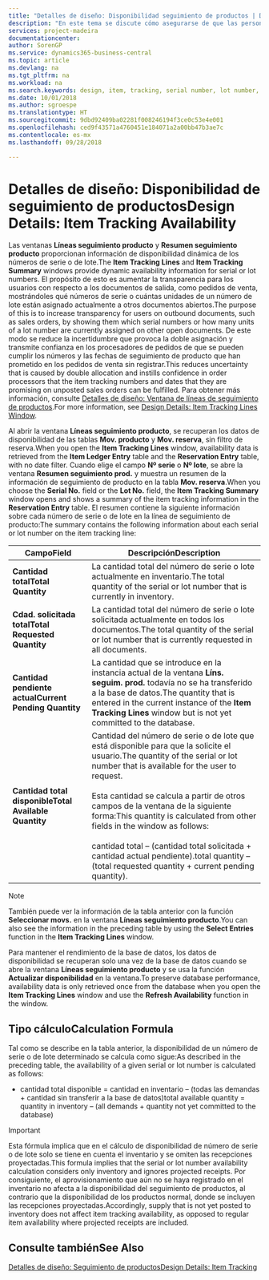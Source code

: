 ```yaml
---
title: "Detalles de diseño: Disponibilidad seguimiento de productos | Documentos de Microsoft"
description: "En este tema se discute cómo asegurarse de que las personas que procesan los pedidos pueden confiar en la disponibilidad de números de serie o números de lote."
services: project-madeira
documentationcenter: 
author: SorenGP
ms.service: dynamics365-business-central
ms.topic: article
ms.devlang: na
ms.tgt_pltfrm: na
ms.workload: na
ms.search.keywords: design, item, tracking, serial number, lot number, outbound documents
ms.date: 10/01/2018
ms.author: sgroespe
ms.translationtype: HT
ms.sourcegitcommit: 9dbd92409ba02281f008246194f3ce0c53e4e001
ms.openlocfilehash: ced9f43571a4760451e184071a2a00bb47b3ae7c
ms.contentlocale: es-mx
ms.lasthandoff: 09/28/2018

---
```

# <a name="design-details-item-tracking-availability"></a><span data-ttu-id="1d91a-103">Detalles de diseño: Disponibilidad de seguimiento de productos</span><span class="sxs-lookup"><span data-stu-id="1d91a-103">Design Details: Item Tracking Availability</span></span>
<span data-ttu-id="1d91a-104">Las ventanas **Líneas seguimiento producto** y **Resumen seguimiento producto** proporcionan información de disponibilidad dinámica de los números de serie o de lote.</span><span class="sxs-lookup"><span data-stu-id="1d91a-104">The **Item Tracking Lines** and **Item Tracking Summary** windows provide dynamic availability information for serial or lot numbers.</span></span> <span data-ttu-id="1d91a-105">El propósito de esto es aumentar la transparencia para los usuarios con respecto a los documentos de salida, como pedidos de venta, mostrándoles qué números de serie o cuántas unidades de un número de lote están asignado actualmente a otros documentos abiertos.</span><span class="sxs-lookup"><span data-stu-id="1d91a-105">The purpose of this is to increase transparency for users on outbound documents, such as sales orders, by showing them which serial numbers or how many units of a lot number are currently assigned on other open documents.</span></span> <span data-ttu-id="1d91a-106">De este modo se reduce la incertidumbre que provoca la doble asignación y transmite confianza en los procesadores de pedidos de que se pueden cumplir los números y las fechas de seguimiento de producto que han prometido en los pedidos de venta sin registrar.</span><span class="sxs-lookup"><span data-stu-id="1d91a-106">This reduces uncertainty that is caused by double allocation and instills confidence in order processors that the item tracking numbers and dates that they are promising on unposted sales orders can be fulfilled.</span></span> <span data-ttu-id="1d91a-107">Para obtener más información, consulte [Detalles de diseño: Ventana de líneas de seguimiento de productos](design-details-item-tracking-lines-window.md).</span><span class="sxs-lookup"><span data-stu-id="1d91a-107">For more information, see [Design Details: Item Tracking Lines Window](design-details-item-tracking-lines-window.md).</span></span>  
  
<span data-ttu-id="1d91a-108">Al abrir la ventana **Líneas seguimiento producto**, se recuperan los datos de disponibilidad de las tablas **Mov. producto** y **Mov. reserva**, sin filtro de reserva.</span><span class="sxs-lookup"><span data-stu-id="1d91a-108">When you open the **Item Tracking Lines** window, availability data is retrieved from the **Item Ledger Entry** table and the **Reservation Entry** table, with no date filter.</span></span> <span data-ttu-id="1d91a-109">Cuando elige el campo **Nº serie** o **Nº lote**, se abre la ventana **Resumen seguimiento prod.** y muestra un resumen de la información de seguimiento de producto en la tabla **Mov. reserva**.</span><span class="sxs-lookup"><span data-stu-id="1d91a-109">When you choose the **Serial No.** field or the **Lot No.** field, the **Item Tracking Summary** window opens and shows a summary of the item tracking information in the **Reservation Entry** table.</span></span> <span data-ttu-id="1d91a-110">El resumen contiene la siguiente información sobre cada número de serie o de lote en la línea de seguimiento de producto:</span><span class="sxs-lookup"><span data-stu-id="1d91a-110">The summary contains the following information about each serial or lot number on the item tracking line:</span></span>  
  
|<span data-ttu-id="1d91a-111">Campo</span><span class="sxs-lookup"><span data-stu-id="1d91a-111">Field</span></span>|<span data-ttu-id="1d91a-112">Descripción</span><span class="sxs-lookup"><span data-stu-id="1d91a-112">Description</span></span>|  
|---------------------------------|---------------------------------------|  
|<span data-ttu-id="1d91a-113">**Cantidad total**</span><span class="sxs-lookup"><span data-stu-id="1d91a-113">**Total Quantity**</span></span>|<span data-ttu-id="1d91a-114">La cantidad total del número de serie o lote actualmente en inventario.</span><span class="sxs-lookup"><span data-stu-id="1d91a-114">The total quantity of the serial or lot number that is currently in inventory.</span></span>|  
|<span data-ttu-id="1d91a-115">**Cdad. solicitada total**</span><span class="sxs-lookup"><span data-stu-id="1d91a-115">**Total Requested Quantity**</span></span>|<span data-ttu-id="1d91a-116">La cantidad total del número de serie o lote solicitada actualmente en todos los documentos.</span><span class="sxs-lookup"><span data-stu-id="1d91a-116">The total quantity of the serial or lot number that is currently requested in all documents.</span></span>|  
|<span data-ttu-id="1d91a-117">**Cantidad pendiente actual**</span><span class="sxs-lookup"><span data-stu-id="1d91a-117">**Current Pending Quantity**</span></span>|<span data-ttu-id="1d91a-118">La cantidad que se introduce en la instancia actual de la ventana **Líns. seguim. prod.** todavía no se ha transferido a la base de datos.</span><span class="sxs-lookup"><span data-stu-id="1d91a-118">The quantity that is entered in the current instance of the **Item Tracking Lines** window but is not yet committed to the database.</span></span>|  
|<span data-ttu-id="1d91a-119">**Cantidad total disponible**</span><span class="sxs-lookup"><span data-stu-id="1d91a-119">**Total Available Quantity**</span></span>|<span data-ttu-id="1d91a-120">Cantidad del número de serie o de lote que está disponible para que la solicite el usuario.</span><span class="sxs-lookup"><span data-stu-id="1d91a-120">The quantity of the serial or lot number that is available for the user to request.</span></span><br /><br /> <span data-ttu-id="1d91a-121">Esta cantidad se calcula a partir de otros campos de la ventana de la siguiente forma:</span><span class="sxs-lookup"><span data-stu-id="1d91a-121">This quantity is calculated from other fields in the window as follows:</span></span><br /><br /> <span data-ttu-id="1d91a-122">cantidad total – (cantidad total solicitada + cantidad actual pendiente).</span><span class="sxs-lookup"><span data-stu-id="1d91a-122">total quantity – (total requested quantity + current pending quantity).</span></span>|  
  
> [!NOTE]  
>  <span data-ttu-id="1d91a-123">También puede ver la información de la tabla anterior con la función **Seleccionar movs.** en la ventana **Líneas seguimiento producto**.</span><span class="sxs-lookup"><span data-stu-id="1d91a-123">You can also see the information in the preceding table by using the **Select Entries** function in the **Item Tracking Lines** window.</span></span>  
  
<span data-ttu-id="1d91a-124">Para mantener el rendimiento de la base de datos, los datos de disponibilidad se recuperan solo una vez de la base de datos cuando se abre la ventana **Líneas seguimiento producto** y se usa la función **Actualizar disponibilidad** en la ventana.</span><span class="sxs-lookup"><span data-stu-id="1d91a-124">To preserve database performance, availability data is only retrieved once from the database when you open the **Item Tracking Lines** window and use the **Refresh Availability** function in the window.</span></span>  
  
## <a name="calculation-formula"></a><span data-ttu-id="1d91a-125">Tipo cálculo</span><span class="sxs-lookup"><span data-stu-id="1d91a-125">Calculation Formula</span></span>  
<span data-ttu-id="1d91a-126">Tal como se describe en la tabla anterior, la disponibilidad de un número de serie o de lote determinado se calcula como sigue:</span><span class="sxs-lookup"><span data-stu-id="1d91a-126">As described in the preceding table, the availability of a given serial or lot number is calculated as follows:</span></span>  
  
* <span data-ttu-id="1d91a-127">cantidad total disponible = cantidad en inventario – (todas las demandas + cantidad sin transferir a la base de datos)</span><span class="sxs-lookup"><span data-stu-id="1d91a-127">total available quantity = quantity in inventory – (all demands + quantity not yet committed to the database)</span></span>  
  
> [!IMPORTANT]  
>  <span data-ttu-id="1d91a-128">Esta fórmula implica que en el cálculo de disponibilidad de número de serie o de lote solo se tiene en cuenta el inventario y se omiten las recepciones proyectadas.</span><span class="sxs-lookup"><span data-stu-id="1d91a-128">This formula implies that the serial or lot number availability calculation considers only inventory and ignores projected receipts.</span></span> <span data-ttu-id="1d91a-129">Por consiguiente, el aprovisionamiento que aún no se haya registrado en el inventario no afecta a la disponibilidad del seguimiento de productos, al contrario que la disponibilidad de los productos normal, donde se incluyen las recepciones proyectadas.</span><span class="sxs-lookup"><span data-stu-id="1d91a-129">Accordingly, supply that is not yet posted to inventory does not affect item tracking availability, as opposed to regular item availability where projected receipts are included.</span></span>  
  
## <a name="see-also"></a><span data-ttu-id="1d91a-130">Consulte también</span><span class="sxs-lookup"><span data-stu-id="1d91a-130">See Also</span></span>  
[<span data-ttu-id="1d91a-131">Detalles de diseño: Seguimiento de productos</span><span class="sxs-lookup"><span data-stu-id="1d91a-131">Design Details: Item Tracking</span></span>](design-details-item-tracking.md)
